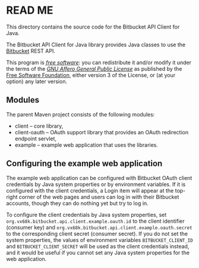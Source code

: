 # READ ME

This directory contains the source code for the Bitbucket API Client for Java.

The Bitbucket API Client for Java library provides Java classes to use the
[Bitbucket][] REST API.

This program is *[free software][]*: you can redistribute it and/or modify it
under the terms of the *[GNU Affero General Public License][]* as published by
the [Free Software Foundation][], either version 3 of the License, or (at your
option) any later version.

[Bitbucket]: <https://bitbucket.org/>
[Free software]: <http://www.gnu.org/philosophy/free-sw.html> "What is free software?"
[GNU Affero General Public License]: <http://www.gnu.org/licenses/agpl.html>
[Free Software Foundation]: <http://www.fsf.org/>

## Modules

The parent Maven project consists of the following modules:

 * client – core library,
 * client-oauth – OAuth support library that provides an OAuth redirection
   endpoint servlet,
 * example – example web application that uses the libraries.

## Configuring the example web application

The example web application can be configured with Bitbucket OAuth client
credentials by Java system properties or by environment variables.
If it is configured with the client credentials, a Login item will appear at
the top-right corner of the web pages and users can log in with their
Bitbucket accounts, though they can do nothing yet but try to log in.

To configure the client credentials by Java system properties, set
`org.vx68k.bitbucket.api.client.example.oauth.id` to the client identifier
(consumer key) and `org.vx68k.bitbucket.api.client.example.oauth.secret` to
the corresponding client secret (consumer secret).
If you do not set the system properties, the values of environment variables
`BITBUCKET_CLIENT_ID` and `BITBUCKET_CLIENT_SECRET` will be used as the client
credentials instead, and it would be useful if you cannot set any Java system
properties for the web application.
